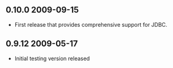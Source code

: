 ## 0.10.0 2009-09-15

* First release that provides comprehensive support for JDBC.

## 0.9.12 2009-05-17
* Initial testing version released
